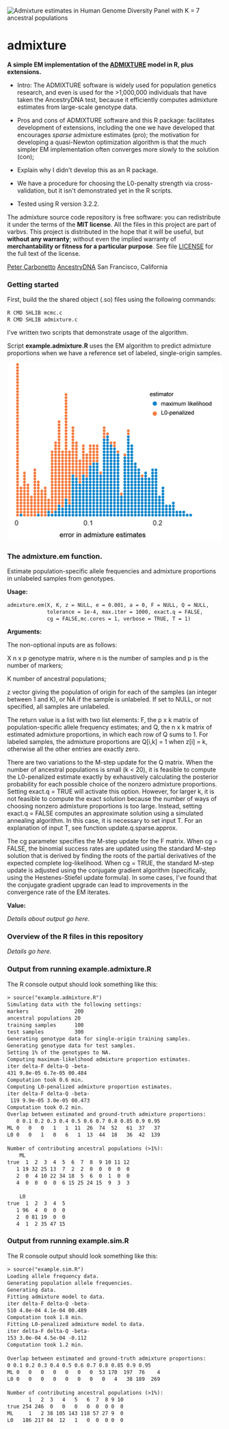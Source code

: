 ![Admixture estimates in Human Genome Diversity Panel with K = 7
  ancestral populations](hgdp.gif)

# admixture

**A simple EM implementation of the
[ADMIXTURE](http://dx.doi.org/10.1101/gr.094052.109) model in
R, plus extensions.**

- Intro: The ADMIXTURE software is widely used for population genetics
  research, and even is used for the >1,000,000 individuals that have
  taken the AncestryDNA test, because it efficiently computes
  admixture estimates from large-scale genotype data. 

- Pros and cons of ADMIXTURE software and this R package: facilitates
  development of extensions, including the one we have developed that
  encourages *sparse* admixture estimates (pro); the motivation for
  developing a quasi-Newton optimization algorithm is that the much
  simpler EM implementation often converges more slowly to the
  solution (con);

- Explain why I didn't develop this as an R package.

- We have a procedure for choosing the L0-penalty strength via
cross-validation, but it isn't demonstrated yet in the R scripts.

- Tested using R version 3.2.2.

The admixture source code repository is free software: you can
redistribute it under the terms of the **MIT license**. All the files
in this project are part of varbvs. This project is distributed in the
hope that it will be useful, but **without any warranty**; without
even the implied warranty of **merchantability or fitness for a
particular purpose**. See file [LICENSE](LICENSE) for the full text of
the license.

[Peter Carbonetto](http://www.cs.ubc.ca/spider/pcarbo)
[AncestryDNA](http://dna.ancestry.com)
San Francisco, California

### Getting started

First, build the the shared object (.so) files using the following
commands:

    R CMD SHLIB mcmc.c
    R CMD SHLIB admixture.c

I've written two scripts that demonstrate usage of the algorithm.

Script **example.admixture.R** uses the EM algorithm to predict
admixture proportions when we have a reference set of labeled,
single-origin samples.

![Admixture estimates in simulated genotype data](example-sim-error.gif)

### The admixture.em function.

Estimate population-specific allele frequencies and admixture
proportions in unlabeled samples from genotypes.

**Usage:**

    admixture.em(X, K, z = NULL, e = 0.001, a = 0, F = NULL, Q = NULL,
    			 tolerance = 1e-4, max.iter = 1000, exact.q = FALSE,	
                 cg = FALSE,mc.cores = 1, verbose = TRUE, T = 1)

**Arguments:**
				 
The non-optional inputs are as follows:

   X   n x p genotype matrix, where n is the number of
       samples and p is the number of markers;

   K   number of ancestral populations;

   z   vector giving the population of origin for each of the samples
       (an integer between 1 and K), or NA if the sample is unlabeled.
       If set to NULL, or not specified, all samples are unlabeled.

The return value is a list with two list elements: F, the p x k
matrix of population-specific allele frequency estimates; and Q, the
n x k matrix of estimated admixture proportions, in which each row
of Q sums to 1. For labeled samples, the admixture proportions are
Q[i,k] = 1 when z[i] = k, otherwise all the other entries are
exactly zero.

There are two variations to the M-step update for the Q matrix. When
the number of ancestral populations is small (k < 20), it is
feasible to compute the L0-penalized estimate exactly by
exhaustively calculating the posterior probability for each possible
choice of the nonzero admixture proportions. Setting exact.q = TRUE
will activate this option. However, for larger k, it is not feasible
to compute the exact solution because the number of ways of choosing
nonzero admixture proportions is too large. Instead, setting exact.q
= FALSE computes an approximate solution using a simulated annealing
algorithm. In this case, it is necessary to set input T. For an
explanation of input T, see function update.q.sparse.approx.

The cg parameter specifies the M-step update for the F matrix. When
cg = FALSE, the binomial success rates are updated using the
standard M-step solution that is derived by finding the roots of the
partial derivatives of the expected complete log-likelihood. When cg
= TRUE, the standard M-step update is adjusted using the conjugate
gradient algorithm (specifically, using the Hestenes-Stiefel update
formula). In some cases, I've found that the conjugate gradient
upgrade can lead to improvements in the convergence rate of the EM
iterates.

**Value:**

*Details about output go here.*

### Overview of the R files in this repository

*Details go here.*

### Output from running example.admixture.R

The R console output should look something like this:

    > source("example.admixture.R")
    Simulating data with the following settings:
    markers               200
    ancestral populations 20
    training samples      100
	test samples          300
	Generating genotype data for single-origin training samples.
	Generating genotype data for test samples.
	Setting 1% of the genotypes to NA.
	Computing maximum-likelihood admixture proportion estimates.
	iter delta-F delta-Q -beta-
	431 9.8e-05 6.7e-05 00.484
	Computation took 0.6 min.
	Computing L0-penalized admixture proportion estimates.
	iter delta-F delta-Q -beta-
	 119 9.9e-05 3.0e-05 00.473
	Computation took 0.2 min.
	Overlap between estimated and ground-truth admixture proportions:
	   0 0.1 0.2 0.3 0.4 0.5 0.6 0.7 0.8 0.85 0.9 0.95
	ML 0   0   0   1   1  11  26  74  52   61  37   37
	L0 0   0   1   0   6   1  13  44  18   36  42  139

	Number of contributing ancestral populations (>1%):
	    ML
	true  1  2  3  4  5  6  7  8  9 10 11 12
	   1 19 32 25 13  7  2  2  0  0  0  0  0
	   2  0  4 10 22 34 18  5  6  0  1  0  0
	   4  0  0  0  0  6 15 25 24 15  9  3  3
	   
	    L0
	true  1  2  3  4  5
	   1 96  4  0  0  0
	   2  0 81 19  0  0
	   4  1  2 35 47 15

### Output from running example.sim.R

The R console output should look something like this:

    > source("example.sim.R")
    Loading allele frequency data.
    Generating population allele frequencies.
    Generating data.
    Fitting admixture model to data.
    iter delta-F delta-Q -beta-
    510 4.8e-04 4.1e-04 00.489
    Computation took 1.8 min.
    Fitting L0-penalized admixture model to data.
    iter delta-F delta-Q -beta-
    153 3.0e-04 4.5e-04 -0.112
    Computation took 1.2 min.

    Overlap between estimated and ground-truth admixture proportions:
    0 0.1 0.2 0.3 0.4 0.5 0.6 0.7 0.8 0.85 0.9 0.95
	ML 0   0   0   0   0   0   0  53 170  197  76    4
	L0 0   0   0   0   0   0   0   0   4   38 189  269

	Number of contributing ancestral populations (>1%):
	       1   2  3   4   5   6  7  8 9 10
	true 254 246  0   0   0   0  0  0 0  0
	ML     1   2 38 105 143 118 57 27 9  0
	L0   186 217 84  12   1   0  0  0 0  0
			
